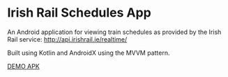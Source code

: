 # Irish Rail Schedules App

An Android application for viewing train schedules as provided by the Irish Rail service: http://api.irishrail.ie/realtime/

Built using Kotlin and AndroidX using the MVVM pattern.

[DEMO APK](https://github.com/petrc/rail_app/blob/master/apk%20download/irish_rail_app.apk)
